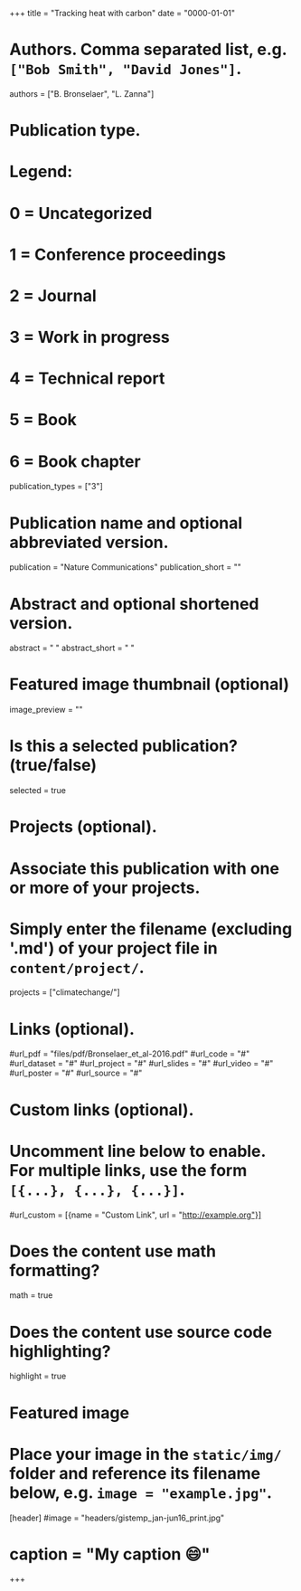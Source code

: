 +++
title = "Tracking heat with carbon"
date = "0000-01-01"

# Authors. Comma separated list, e.g. `["Bob Smith", "David Jones"]`.
authors = ["B. Bronselaer", "L. Zanna"]

# Publication type.
# Legend:
# 0 = Uncategorized
# 1 = Conference proceedings
# 2 = Journal
# 3 = Work in progress
# 4 = Technical report
# 5 = Book
# 6 = Book chapter
publication_types = ["3"]

# Publication name and optional abbreviated version.
publication = "Nature Communications"
publication_short = ""

# Abstract and optional shortened version.
abstract = " "
abstract_short = " "

# Featured image thumbnail (optional)
image_preview = ""

# Is this a selected publication? (true/false)
selected = true

# Projects (optional).
#   Associate this publication with one or more of your projects.
#   Simply enter the filename (excluding '.md') of your project file in `content/project/`.
projects = ["climatechange/"]

# Links (optional).
#url_pdf = "files/pdf/Bronselaer_et_al-2016.pdf"
#url_code = "#"
#url_dataset = "#"
#url_project = "#"
#url_slides = "#"
#url_video = "#"
#url_poster = "#"
#url_source = "#"

# Custom links (optional).
#   Uncomment line below to enable. For multiple links, use the form `[{...}, {...}, {...}]`.
#url_custom = [{name = "Custom Link", url = "http://example.org"}]

# Does the content use math formatting?
math = true

# Does the content use source code highlighting?
highlight = true

# Featured image
# Place your image in the `static/img/` folder and reference its filename below, e.g. `image = "example.jpg"`.
[header]
#image = "headers/gistemp_jan-jun16_print.jpg"
# caption = "My caption :smile:"

+++



